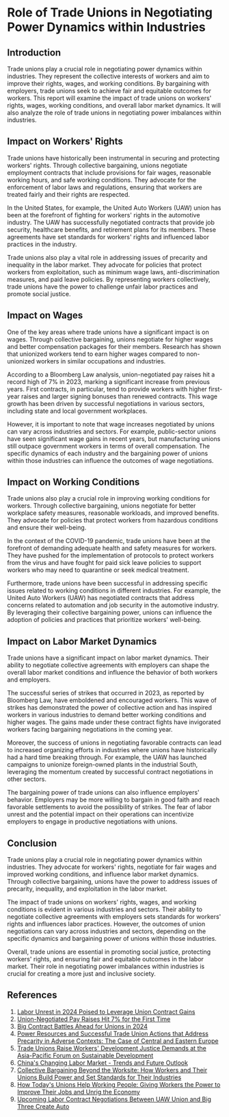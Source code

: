 # Role of Trade Unions in Negotiating Power Dynamics within Industries

## Introduction

Trade unions play a crucial role in negotiating power dynamics within industries. They represent the collective interests of workers and aim to improve their rights, wages, and working conditions. By bargaining with employers, trade unions seek to achieve fair and equitable outcomes for workers. This report will examine the impact of trade unions on workers' rights, wages, working conditions, and overall labor market dynamics. It will also analyze the role of trade unions in negotiating power imbalances within industries.

## Impact on Workers' Rights

Trade unions have historically been instrumental in securing and protecting workers' rights. Through collective bargaining, unions negotiate employment contracts that include provisions for fair wages, reasonable working hours, and safe working conditions. They advocate for the enforcement of labor laws and regulations, ensuring that workers are treated fairly and their rights are respected.

In the United States, for example, the United Auto Workers (UAW) union has been at the forefront of fighting for workers' rights in the automotive industry. The UAW has successfully negotiated contracts that provide job security, healthcare benefits, and retirement plans for its members. These agreements have set standards for workers' rights and influenced labor practices in the industry.

Trade unions also play a vital role in addressing issues of precarity and inequality in the labor market. They advocate for policies that protect workers from exploitation, such as minimum wage laws, anti-discrimination measures, and paid leave policies. By representing workers collectively, trade unions have the power to challenge unfair labor practices and promote social justice.

## Impact on Wages

One of the key areas where trade unions have a significant impact is on wages. Through collective bargaining, unions negotiate for higher wages and better compensation packages for their members. Research has shown that unionized workers tend to earn higher wages compared to non-unionized workers in similar occupations and industries.

According to a Bloomberg Law analysis, union-negotiated pay raises hit a record high of 7% in 2023, marking a significant increase from previous years. First contracts, in particular, tend to provide workers with higher first-year raises and larger signing bonuses than renewed contracts. This wage growth has been driven by successful negotiations in various sectors, including state and local government workplaces.

However, it is important to note that wage increases negotiated by unions can vary across industries and sectors. For example, public-sector unions have seen significant wage gains in recent years, but manufacturing unions still outpace government workers in terms of overall compensation. The specific dynamics of each industry and the bargaining power of unions within those industries can influence the outcomes of wage negotiations.

## Impact on Working Conditions

Trade unions also play a crucial role in improving working conditions for workers. Through collective bargaining, unions negotiate for better workplace safety measures, reasonable workloads, and improved benefits. They advocate for policies that protect workers from hazardous conditions and ensure their well-being.

In the context of the COVID-19 pandemic, trade unions have been at the forefront of demanding adequate health and safety measures for workers. They have pushed for the implementation of protocols to protect workers from the virus and have fought for paid sick leave policies to support workers who may need to quarantine or seek medical treatment.

Furthermore, trade unions have been successful in addressing specific issues related to working conditions in different industries. For example, the United Auto Workers (UAW) has negotiated contracts that address concerns related to automation and job security in the automotive industry. By leveraging their collective bargaining power, unions can influence the adoption of policies and practices that prioritize workers' well-being.

## Impact on Labor Market Dynamics

Trade unions have a significant impact on labor market dynamics. Their ability to negotiate collective agreements with employers can shape the overall labor market conditions and influence the behavior of both workers and employers.

The successful series of strikes that occurred in 2023, as reported by Bloomberg Law, have emboldened and encouraged workers. This wave of strikes has demonstrated the power of collective action and has inspired workers in various industries to demand better working conditions and higher wages. The gains made under these contract fights have invigorated workers facing bargaining negotiations in the coming year.

Moreover, the success of unions in negotiating favorable contracts can lead to increased organizing efforts in industries where unions have historically had a hard time breaking through. For example, the UAW has launched campaigns to unionize foreign-owned plants in the industrial South, leveraging the momentum created by successful contract negotiations in other sectors.

The bargaining power of trade unions can also influence employers' behavior. Employers may be more willing to bargain in good faith and reach favorable settlements to avoid the possibility of strikes. The fear of labor unrest and the potential impact on their operations can incentivize employers to engage in productive negotiations with unions.

## Conclusion

Trade unions play a crucial role in negotiating power dynamics within industries. They advocate for workers' rights, negotiate for fair wages and improved working conditions, and influence labor market dynamics. Through collective bargaining, unions have the power to address issues of precarity, inequality, and exploitation in the labor market.

The impact of trade unions on workers' rights, wages, and working conditions is evident in various industries and sectors. Their ability to negotiate collective agreements with employers sets standards for workers' rights and influences labor practices. However, the outcomes of union negotiations can vary across industries and sectors, depending on the specific dynamics and bargaining power of unions within those industries.

Overall, trade unions are essential in promoting social justice, protecting workers' rights, and ensuring fair and equitable outcomes in the labor market. Their role in negotiating power imbalances within industries is crucial for creating a more just and inclusive society.

## References

1. [Labor Unrest in 2024 Poised to Leverage Union Contract Gains](https://news.bloomberglaw.com/daily-labor-report/labor-unrest-in-2024-poised-to-leverage-union-contract-gains)
2. [Union-Negotiated Pay Raises Hit 7% for the First Time](https://news.bloomberglaw.com/bloomberg-law-analysis/analysis-union-negotiated-pay-raises-hit-7-for-the-first-time-12)
3. [Big Contract Battles Ahead for Unions in 2024](https://www.labornotes.org/2023/12/big-contract-battles-ahead-unions-2024)
4. [Power Resources and Successful Trade Union Actions that Address Precarity in Adverse Contexts: The Case of Central and Eastern Europe](https://www.academia.edu/49046757/Power_resources_and_successful_trade_union_actions_that_address_precarity_in_adverse_contexts_The_case_of_Central_and_Eastern_Europe)
5. [Trade Unions Raise Workers' Development Justice Demands at the Asia-Pacific Forum on Sustainable Development](https://www.ituc-ap.org/news-and-updates/trade-unions-raise-workers-development-justice-demands-at-the-asia-pacific-forum-on-sustainable-development)
6. [China's Changing Labor Market - Trends and Future Outlook](https://www.china-briefing.com/news/chinas-labor-force-data-trends-and-future-outlook/)
7. [Collective Bargaining Beyond the Worksite: How Workers and Their Unions Build Power and Set Standards for Their Industries](https://www.epi.org/publication/collective-bargaining-beyond-the-worksite-how-workers-and-their-unions-build-power-and-set-standards-for-their-industries/)
8. [How Today's Unions Help Working People: Giving Workers the Power to Improve Their Jobs and Unrig the Economy](https://www.epi.org/publication/how-todays-unions-help-working-people-giving-workers-the-power-to-improve-their-jobs-and-unrig-the-economy/)
9. [Upcoming Labor Contract Negotiations Between UAW Union and Big Three Create Auto](https://www.natlawreview.com/article/upcoming-labor-contract-negotiations-between-uaw-union-and-big-three-create-auto)